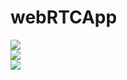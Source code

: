 # webRTCApp
<img src="https://i.imgur.com/z3fhNV7.png" /><br>
<img src="https://i.imgur.com/4grqXnn.png" /><br>
<img src="https://i.imgur.com/I6SKfoz.png" /><br>
